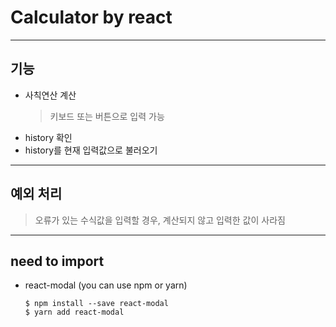 # Calculator by react

---

## 기능

- 사칙연산 계산
  > 키보드 또는 버튼으로 입력 가능
- history 확인
- history를 현재 입력값으로 불러오기

---

## 예외 처리

> 오류가 있는 수식값을 입력할 경우, 계산되지 않고 입력한 값이 사라짐

---

## need to import

- react-modal (you can use npm or yarn)
  ```
  $ npm install --save react-modal
  $ yarn add react-modal
  ```
